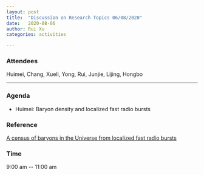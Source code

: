 ```yaml
---
layout: post
title:  "Discussion on Research Topics 06/08/2020"
date:   2020-08-06
author: Rui Xu
categories: activities

---
```



### Attendees

Huimei, Chang, Xueli, Yong, Rui, Junjie, Lijing, Hongbo


---

### Agenda

- Huimei: Baryon density and localized fast radio bursts


### Reference
[A census of baryons in the Universe from localized fast radio bursts](https://arxiv.org/abs/2005.13161)


### Time

9:00 am -- 11:00 am
